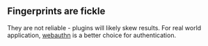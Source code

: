 ## Fingerprints are fickle
They are not reliable - plugins will likely skew results. For real world application, [webauthn](https://simplewebauthn.dev/docs/packages/browser) is a better choice for authentication.
